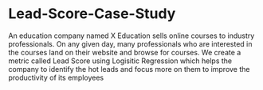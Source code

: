 # Lead-Score-Case-Study
An education company named X Education sells online courses to industry professionals. On any given day, many professionals who are interested in the courses land on their website and browse for courses. We create a metric called Lead Score using Logisitic Regression which helps the company to identify the hot leads and focus more on them to improve the productivity of its employees
